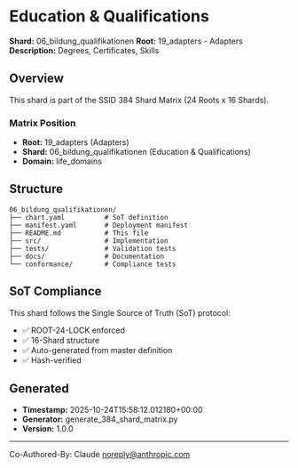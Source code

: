 # Education & Qualifications

**Shard:** 06_bildung_qualifikationen
**Root:** 19_adapters - Adapters
**Description:** Degrees, Certificates, Skills

## Overview

This shard is part of the SSID 384 Shard Matrix (24 Roots x 16 Shards).

### Matrix Position
- **Root:** 19_adapters (Adapters)
- **Shard:** 06_bildung_qualifikationen (Education & Qualifications)
- **Domain:** life_domains

## Structure

```
06_bildung_qualifikationen/
├── chart.yaml          # SoT definition
├── manifest.yaml       # Deployment manifest
├── README.md           # This file
├── src/                # Implementation
├── tests/              # Validation tests
├── docs/               # Documentation
└── conformance/        # Compliance tests
```

## SoT Compliance

This shard follows the Single Source of Truth (SoT) protocol:
- ✅ ROOT-24-LOCK enforced
- ✅ 16-Shard structure
- ✅ Auto-generated from master definition
- ✅ Hash-verified

## Generated

- **Timestamp:** 2025-10-24T15:58:12.012180+00:00
- **Generator:** generate_384_shard_matrix.py
- **Version:** 1.0.0

---

Co-Authored-By: Claude <noreply@anthropic.com>
